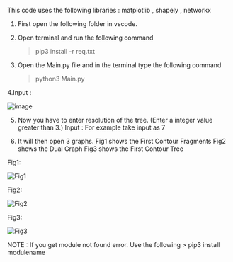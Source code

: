 This code uses the following libraries : matplotlib , shapely , networkx

1. First open the following folder in vscode.

2. Open terminal and run the following command 
    >pip3 install -r req.txt

3. Open the Main.py file and in the terminal type the following command
    >python3 Main.py

4.Input :

![image](https://github.com/Bambo0st/FirstContourTree/assets/99262296/223cf22e-f66c-4216-884c-9b9a55c2ce89)


5. Now you have to enter resolution of the tree. (Enter a integer value greater than 3.)
    Input :
    For example take input as 7
    

6. It will then open 3 graphs.
    Fig1 shows the First Contour Fragments 
    Fig2 shows the Dual Graph 
    Fig3 shows the First Contour Tree


Fig1:

    
![Fig1](https://github.com/Bambo0st/FirstContourTree/assets/99262296/c91b630d-5cc5-4d7a-805b-9319d7947aab)






Fig2:

  

![Fig2](https://github.com/Bambo0st/FirstContourTree/assets/99262296/19ab249e-28cc-40bc-be27-f0b1c4ce0fcd)





Fig3:

![Fig3](https://github.com/Bambo0st/FirstContourTree/assets/99262296/cc8ccb76-c4b9-4571-ae31-5b134d35b5ed)


NOTE : If you get module not found error. Use the following
     > pip3 install modulename
